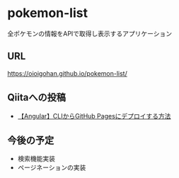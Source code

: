 # pokemon-list
全ポケモンの情報をAPIで取得し表示するアプリケーション

## URL
https://oioigohan.github.io/pokemon-list/

## Qiitaへの投稿

- [【Angular】CLIからGitHub Pagesにデプロイする方法](https://qiita.com/oioigohan/items/6fdd5d1861e26121761d)

## 今後の予定

- 検索機能実装
- ページネーションの実装
